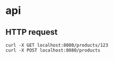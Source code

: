 # api

## HTTP request
```
curl -X GET localhost:8080/products/123
curl -X POST localhost:8080/products
```
